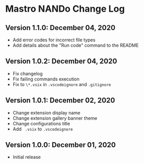 # Mastro NANDo Change Log

## Version 1.1.0: December 04, 2020
* Add error codes for incorrect file types
* Add details about the "Run code" command to the README

## Version 1.0.2: December 04, 2020
* Fix changelog
* Fix failing commands execution
* Fix to `\*.vsix` in `.vscodeignore` and `.gitignore`

## Version 1.0.1: December 02, 2020
* Change extension display name
* Change extension gallery banner theme
* Change configurations title
* Add ` .vsix` to `.vscodeignore`

## Version 1.0.0: December 01, 2020
* Initial release